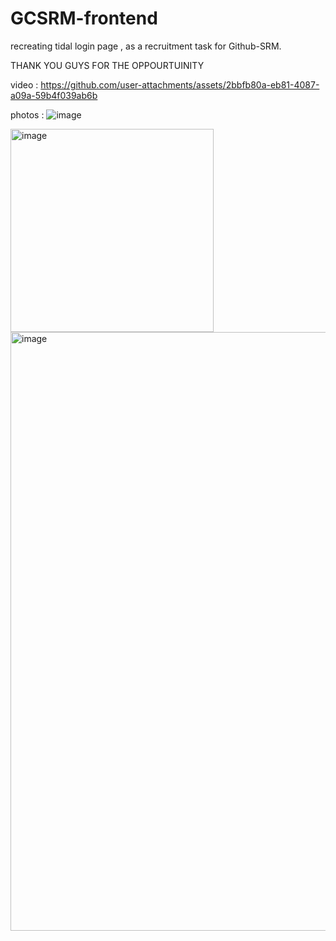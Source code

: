 # GCSRM-frontend
recreating tidal login page , as a recruitment task for Github-SRM.

THANK YOU GUYS FOR THE OPPOURTUINITY 

video : https://github.com/user-attachments/assets/2bbfb80a-eb81-4087-a09a-59b4f039ab6b

photos : 
![image](https://github.com/user-attachments/assets/b1f2fe1a-e5cf-434c-b65f-c0963d1f5f9b)

<img width="325" alt="image" src="https://github.com/user-attachments/assets/e3dfdcde-2676-44ef-9e15-7350f26274fc">

<img width="958" alt="image" src="https://github.com/user-attachments/assets/b8801428-d6e3-4908-b260-37cee157d5d4">




